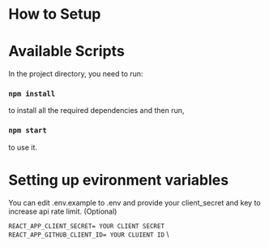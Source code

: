 # How to Setup


 
# Available Scripts
 

In the project directory, you need to run:

### `npm install`

to install all the required dependencies and then run,

### `npm start`

to use it.

# Setting up evironment variables

  You can edit .env.example to .env and provide your client_secret and key to increase api rate limit. (Optional)
 
  ```REACT_APP_CLIENT_SECRET= YOUR CLIENT SECRET``` \
  ```REACT_APP_GITHUB_CLIENT_ID= YOUR CLUIENT ID``` \
